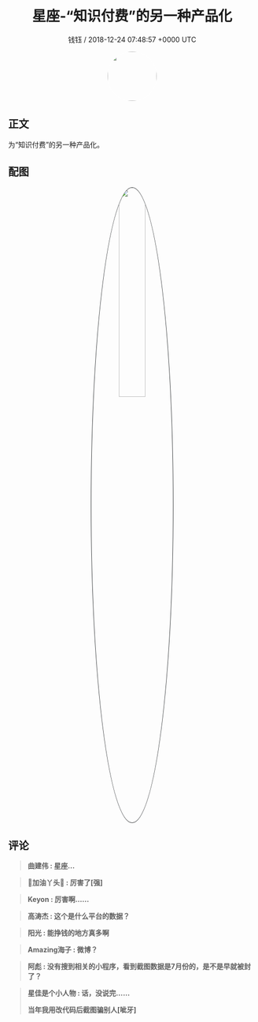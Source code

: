 <h1 align="center">星座-“知识付费”的另一种产品化</h1>
<p align="center">
    <a>钱钰 / 2018-12-24 07:48:57 &#43;0000 UTC</a>
</p>

<div align="center">
    <img src="https://images.zsxq.com/FsGW9ZnKn188G6GlQeMFz7QYwNqM?e=1590940799&amp;token=kIxbL07-8jAj8w1n4s9zv64FuZZNEATmlU_Vm6zD:w4vMkFlaBBxamyfYHkzfApiogDk=" width="100" height="100" style="border:1px solid;border-radius:50%; color:#ffffff"/>
</div>

## 正文

<div>
为“知识付费”的另一种产品化。
</div>

## 配图
<div class="image" align="center">

<img src="https://images.zsxq.com/FmvkfToP6pFDtLNDva7T2Il1z-1v?e=1590940799&amp;token=kIxbL07-8jAj8w1n4s9zv64FuZZNEATmlU_Vm6zD:ggGVhFq84Kjc1Mfet0iOn0hk5qM=" width="33%" height="33%" style="border:1px solid;border-radius:50%; color:#3c3f41"/>

</div>

## 评论

<div align="left">
<div>

<blockquote >
<span> <strong>曲建伟 : 星座... </strong></span>
</blockquote>

<blockquote >
<span> <strong>📖加油丫头💝 : 厉害了[强] </strong></span>
</blockquote>

<blockquote >
<span> <strong>Keyon : 厉害啊…… </strong></span>
</blockquote>

<blockquote >
<span> <strong>高涛杰 : 这个是什么平台的数据？ </strong></span>
</blockquote>

<blockquote >
<span> <strong>阳光 : 能挣钱的地方真多啊 </strong></span>
</blockquote>

<blockquote >
<span> <strong>Amazing海子 : 微博？ </strong></span>
</blockquote>

<blockquote >
<span> <strong>阿彪 : 没有搜到相关的小程序，看到截图数据是7月份的，是不是早就被封了？ </strong></span>
</blockquote>

<blockquote >
<span> <strong>星佳是个小人物 : 话，没说完……

当年我用改代码后截图骗别人[呲牙] </strong></span>
</blockquote>

</div>
</div>